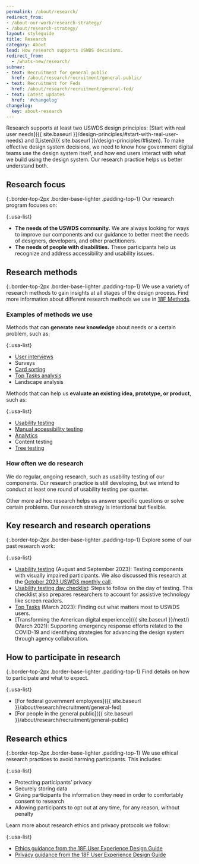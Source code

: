```yaml
---
permalink: /about/research/
redirect_from:
- /about-our-work/research-strategy/
- /about/research-strategy/
layout: styleguide
title: Research
category: About
lead: How research supports USWDS decisions.
redirect_from:
  - /whats-new/research/
subnav:
- text: Recruitment for general public
  href: /about/research/recruitment/general-public/
- text: Recruitment for Feds
  href: /about/research/recruitment/general-fed/
- text: Latest updates
  href: '#changelog'
changelog:
  key: about-research
---
```


Research supports at least two USWDS design principles: [Start with real user needs]({{ site.baseurl }}/design-principles/#start-with-real-user-needs) and [Listen]({{ site.baseurl }}/design-principles/#listen). To make effective design system decisions, we need to know how government digital teams use the design system itself, and how end users interact with what we build using the design system. Our research practice helps us better understand both.

## Research focus

{:.border-top-2px .border-base-lighter .padding-top-1}
Our research program focuses on:

{:.usa-list}
- **The needs of the USWDS community.** We are always looking for ways to improve our components and our guidance to better meet the needs of designers, developers, and other practitioners.
- **The needs of people with disabilities.** These participants help us recognize and address accessibility and usability issues.

## Research methods

{:.border-top-2px .border-base-lighter .padding-top-1}
We use a variety of research methods to gain insights at all stages of the design process. Find more information about different research methods we use in [18F Methods](https://guides.18f.gov/methods/).

### Examples of methods we use

Methods that can **generate new knowledge** about needs or a certain problem, such as:

{:.usa-list}
- [User interviews](https://guides.18f.gov/methods/discover/stakeholder-and-user-interviews/)
- Surveys
- [Card sorting](https://guides.18f.gov/methods/validate/card-sorting/)
- [Top Tasks analysis](https://digital.gov/event/2018/04/11/a-deep-dive-into-top-tasks-with-gerry-mcgovern/)
- Landscape analysis

Methods that can help us **evaluate an existing idea, prototype, or product**, such as:

{:.usa-list}
- [Usability testing](https://guides.18f.gov/methods/validate/usability-testing/)
- [Manual accessibility testing](https://digital.gov/resources/how-test-websites-for-accessibility/)
- [Analytics](https://digital.gov/resources/how-to-build-an-analytics-strategy/)
- Content testing
- [Tree testing](https://digital.gov/2022/01/06/open-source-information-architecture-design-using-the-tools-you-have-to-conduct-card-sorting-and-tree-testing/)

### How often we do research

We do regular, ongoing research, such as usability testing of our components. Our research practice is still developing, but we intend to conduct at least one round of usability testing per quarter.

Other more ad hoc research helps us answer specific questions or solve certain problems. Our research strategy is intentional but flexible.

## Key research and research operations

{:.border-top-2px .border-base-lighter .padding-top-1}
Explore some of our past research work:

{:.usa-list}
- [Usability testing](https://github.com/uswds/uswds/wiki/Usability-research-findings-for-Q3-2023) (August and September 2023): Testing components with visually impaired participants. We also discussed this research at the [October 2023 USWDS monthly call](https://youtu.be/_uNXQpu6Dwg?feature=shared).
- [Usability testing day checklist](https://github.com/uswds/uswds/wiki/Usability-testing-day-checklist): Steps to follow on the day of testing. This checklist also prepares researchers to account for assistive technology like screen readers.
- [Top Tasks](https://digital.gov/event/2023/04/20/uswds-monthly-call-april-2023/) (March 2023): Finding out what matters most to USWDS users.
- [Transforming the American digital experience]({{ site.baseurl }}/next/) (March 2021): Supporting emergency response efforts related to the COVID-19 and identifying strategies for advancing the design system through agency collaboration.

## How to participate in research

{:.border-top-2px .border-base-lighter .padding-top-1}
Find details on how to participate and what to expect.

{:.usa-list}
- [For federal government employees]({{ site.baseurl }}/about/research/recruitment/general-fed)
- [For people in the general public]({{ site.baseurl }}/about/research/recruitment/general-public)

## Research ethics

{:.border-top-2px .border-base-lighter .padding-top-1}
We use ethical research practices to avoid harming participants. This includes:

{:.usa-list}
- Protecting participants’ privacy
- Securely storing data
- Giving participants the information they need in order to comfortably consent to research
- Allowing participants to opt out at any time, for any reason, without penalty

Learn more about research ethics and privacy protocols we follow:

{:.usa-list}
- [Ethics guidance from the 18F User Experience Design Guide](https://ux-guide.18f.gov/research/ethics/)
- [Privacy guidance from the 18F User Experience Design Guide](https://ux-guide.18f.gov/research/privacy/)
